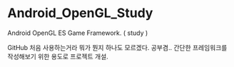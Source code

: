 Android_OpenGL_Study
====================

Android OpenGL ES Game Framework. ( study )


GitHub 처음 사용하는거라 뭐가 뭔지 하나도 모르겠다.
공부겸.. 간단한 프레임워크를 작성해보기 위한 용도로 프로젝트 개설.
